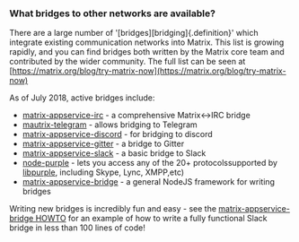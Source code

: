 ### What bridges to other networks are available?

There are a large number of '[bridges][bridging]{.definition}' which integrate existing communication networks into
Matrix. This list is growing rapidly, and you can find bridges both written by the Matrix core team
and contributed by the wider community.  The full list can be seen at
[https://matrix.org/blog/try-matrix-now](https://matrix.org/blog/try-matrix-now)

As of July 2018, active bridges include:

* [matrix-appservice-irc](https://github.com/matrix-org/matrix-appservice-irc) - a comprehensive Matrix\<-\>IRC bridge
* [mautrix-telegram](https://github.com/tulir/mautrix-telegram) - allows bridging to Telegram
* [matrix-appservice-discord](https://github.com/Half-Shot/matrix-appservice-discord) - for bridging to discord
* [matrix-appservice-gitter](https://github.com/matrix-org/matrix-appservice-gitter) - a bridge to Gitter
* [matrix-appservice-slack](https://github.com/matrix-org/matrix-appservice-slack) - a basic bridge to Slack
* [node-purple](https://github.com/matrix-org/node-purple) - lets you access any of the 20+ protocolssupported by [libpurple](https://developer.pidgin.im/wiki/WhatIsLibpurple), including Skype, Lync, XMPP,etc)
* [matrix-appservice-bridge](https://github.com/matrix-org/matrix-appservice-bridge) - a general NodeJS framework for writing bridges

Writing new bridges is incredibly fun and easy - see the [matrix-appservice-bridge HOWTO](https://github.com/matrix-org/matrix-appservice-bridge/blob/master/HOWTO.md)
for an example of how to write a fully functional Slack bridge in less than 100 lines of code!